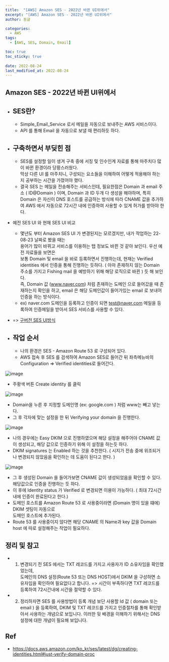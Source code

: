 ```yaml
---
title:  "[AWS] Amazon SES - 2022년 바뀐 UI위에서"
excerpt: "[AWS] Amazon SES - 2022년 바뀐 UI위에서"
author: 둥글

categories:
  - AWS
tags:
  - [AWS, SES, Domain, Email]

toc: true
toc_sticky: true
 
date: 2022-08-24
last_modified_at: 2022-08-24
---
```


## Amazon SES - 2022년 바뀐 UI위에서

- ## SES란?
  - Simple_Email_Service 로서 메일을 자동으로 보내주는 AWS 서비스이다.
  - API 를 통해 Email 을 자동으로 보낼 때 편리하듯 하다.

- ##  구축하면서 부딪힌 점
  - SES를 설정할 일이 생겨 구축 중에 서칭 및 인수인계 자료를 통해 마주치다 많이 바뀐 환경이라 당황스러웠다.   
  막상 다른 UI 를 마주치니, 구성되는 요소들을 이해하여 어떻게 적용해야 하는지 공부하는 시간을 가졌어야 했다.
  - 결국  SES 는 메일을 전송해주는 서비스인데, 필요한점은 Domain 과 email 주소 ( ID@Domain ) 이며,
  Domain 과 ID 두개 다 생성을 해야하며, 특히 Domain 은 자신이 DNS 호스트를 공급하는 방식에 따라 CNAME 값을 추가하여 AWS 에서 자동으로 72시간 내에 인증하여 사용할 수 있게 허가를 받아야 한다.

- 예전 SES UI 와 현재 SES UI 비교
  - 몇년도 부터 Amazon SES UI 가 변경된지는 모르겠지만, 내가 작업하는 22-08-23 날짜로 봤을 때는  
  용어가 많이 바뀌고 서비스를 이용하는 탭 정보도 바뀐 것 같아 보인다. 우선 예전 자료들을 보면은  
  보통 Domain 및 email 을 바로 등록하면서 진행하는데, 현재는 Verified identities 에서 인증을 통해 진행하는 듯하다. ( 아마 존재하지 않는 Domain 주소를 가지고 Fishing mail 을 예방하기 위해
  해당 로직으로 바뀐 ) 듯 해 보인다.  
  즉, Domain 값 (www.naver.com) 처럼 존재하는 도메인 으로 들어갔을 때 존재하는지 확인을 하고,
  email 은 해당 도메인값이 들어가있는 email 로 보내어 인증을 하는 방식이다.
  - ex) naver.com 도메인을 등록하고 인증이 되면 test@naver.com 메일을 등록하여 인증메일을 받아서 SES 서비스를 사용할 수 있다.

- => [구버전 SES UI방식](https://brunch.co.kr/@topasvga/567)

- ## 작업 순서
  - 나의 환경은 SES - Amazon Route 53 로 구성되어 있다.
  - AWS 접속 후 SES 를 검색하여 Amazon SES로 들어간 뒤 좌측메뉴바의 Configuration => Verified identities로 들어간다.
  
![image](https://user-images.githubusercontent.com/103028054/186319867-225ded6e-ab82-4e66-8bca-11b809d6cfbc.png)
- 주황색 버튼 Create identity 를 클릭


![image](https://user-images.githubusercontent.com/103028054/186320771-57c74c5b-9bc1-49ed-997b-f24df0d2abe4.png)

- Domain을 누른 후 지정할 도메인명 (ex: google.com ) 처럼 www는 빼고 넣는다.
- 그 후 각자에 맞는 설정을 한 뒤 Verifying your domain 을 진행한다.

![image](https://user-images.githubusercontent.com/103028054/186322649-a61a47e8-aa1a-4e1f-b3b6-bdbf64af891d.png)

- 나의 경우에는 Easy DKIM 으로 진행하였으며 해당 설정을 해주어야 CNAME 값이 생성되고,
해당 값으로 인증하기 위해 이 설정을 하는듯 하다.
- DKIM signatures 는 Enabled 하는 것을 추천한다. ( 시지가 전송 중에 위조되거나 변경되지 않았음을 확인하는 데 도움이 된다고 한다. )

![image](https://user-images.githubusercontent.com/103028054/186323190-aa9c9206-ca4f-4792-87d7-2ea65771938f.png)

- 그 후 생성된 Domain 을 들어가보면 CNAME 값이 생성되었음을 확인할 수 있다. 해당값으로 인증을 진행하는 듯 하다.
- 이 후에 Identity status 가 Verified 로 변경되면 이용이 가능하다. ( 최대 72시간 내에 인증이 완료된다고 한다.)
- 도메인 호스트를 Amazon Route 53 로 사용중이라면 (Domain 명이 있을 떄에) DKIM 셋팅이 자동으로  
도메인 호스트에 추가된다.
- Route 53 를 사용중이지 않다면 해당 CNAME 의 Name과 key 값을 Domain host 에 따로 설정해주는 작업이 필요하다.

## 정리 및 참고
- 1. 변경되기 전 SES 에서는 TXT 레코드를 가지고 사용자가 ID 소유자임을 확인했었는데,  
도메인의 DNS 설정(Route 53 또는 DNS HOST)에서 DKIM 을 구성하면 소유자임을 확인하여 필요없다고 합니다.
=> 시간이 부족하다면 TXT 레코드를 등록하여 72시간내에 시간을 절약할 수 있다.

- 2. 정리하자면 SES 를 사용방법이 등록 개념 보단 사용할 Id 값 ( domain 또는 email ) 을 등록하여,
DKIM 및 TXT 레코드를 가지고 인증절차를 통해 확인받아서 사용하는 개념으로 보입니다. 이러한 뒷 배경을 이해하기 위해서는 DNS 설정에 대한 개념이 필요해 보입니다.

## Ref
- https://docs.aws.amazon.com/ko_kr/ses/latest/dg/creating-identities.html#just-verify-domain-proc